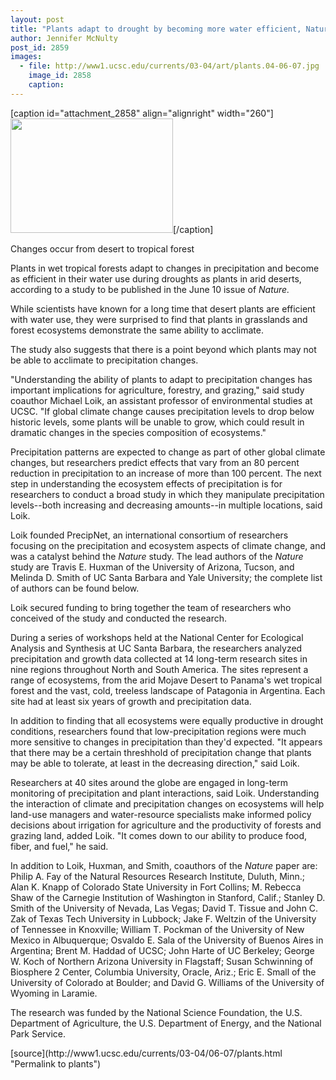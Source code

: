 ```yaml
---
layout: post
title: "Plants adapt to drought by becoming more water efficient, Nature study shows"
author: Jennifer McNulty
post_id: 2859
images:
  - file: http://www1.ucsc.edu/currents/03-04/art/plants.04-06-07.jpg
    image_id: 2858
    caption: 
---
```


[caption id="attachment_2858" align="alignright" width="260"]<a href="http://localhost/mysite/wp-content/uploads/2004/06/plants.04-06-07.jpg"><img class="size-full wp-image-2858" src="http://localhost/mysite/wp-content/uploads/2004/06/plants.04-06-07.jpg" alt="" width="260" height="183" /></a>[/caption]
<p class="sectionheadblack">
  Changes occur from desert to tropical forest
</p>
<p>
  Plants in wet tropical forests adapt to changes in precipitation and become as efficient in their water use during droughts as plants in arid deserts, according to a study to be published in the June 10 issue of <i>Nature.</i>
</p>
<p>
  While scientists have known for a long time that desert plants are efficient with water use, they were surprised to find that plants in grasslands and forest ecosystems demonstrate the same ability to acclimate.
</p>
<p>
  The study also suggests that there is a point beyond which plants may not be able to acclimate to precipitation changes.<br>
</p>
<p>
  "Understanding the ability of plants to adapt to precipitation changes has important implications for agriculture, forestry, and grazing," said study coauthor Michael Loik, an assistant professor of environmental studies at UCSC. "If global climate change causes precipitation levels to drop below historic levels, some plants will be unable to grow, which could result in dramatic changes in the species composition of ecosystems."<br>
</p>
<p>
  Precipitation patterns are expected to change as part of other global climate changes, but researchers predict effects that vary from an 80 percent reduction in precipitation to an increase of more than 100 percent. The next step in understanding the ecosystem effects of precipitation is for researchers to conduct a broad study in which they manipulate precipitation levels--both increasing and decreasing amounts--in multiple locations, said Loik.<br>
</p>
<p>
  Loik founded PrecipNet, an international consortium of researchers focusing on the precipitation and ecosystem aspects of climate change, and was a catalyst behind the <i>Nature</i> study. The lead authors of the <i>Nature</i> study are Travis E. Huxman of the University of Arizona, Tucson, and Melinda D. Smith of UC Santa Barbara and Yale University; the complete list of authors can be found below.
</p>
<p>
  Loik secured funding to bring together the team of researchers who conceived of the study and conducted the research.<br>
</p>
<p>
  During a series of workshops held at the National Center for Ecological Analysis and Synthesis at UC Santa Barbara, the researchers analyzed precipitation and growth data collected at 14 long-term research sites in nine regions throughout North and South America. The sites represent a range of ecosystems, from the arid Mojave Desert to Panama's wet tropical forest and the vast, cold, treeless landscape of Patagonia in Argentina. Each site had at least six years of growth and precipitation data.<br>
</p>
<p>
  In addition to finding that all ecosystems were equally productive in drought conditions, researchers found that low-precipitation regions were much more sensitive to changes in precipitation than they'd expected. "It appears that there may be a certain threshhold of precipitation change that plants may be able to tolerate, at least in the decreasing direction," said Loik.<br>
</p>
<p>
  Researchers at 40 sites around the globe are engaged in long-term monitoring of precipitation and plant interactions, said Loik. Understanding the interaction of climate and precipitation changes on ecosystems will help land-use managers and water-resource specialists make informed policy decisions about irrigation for agriculture and the productivity of forests and grazing land, added Loik. "It comes down to our ability to produce food, fiber, and fuel," he said.<br>
</p>
<p>
  In addition to Loik, Huxman, and Smith, coauthors of the <i>Nature</i> paper are:<br>
  Philip A. Fay of the Natural Resources Research Institute, Duluth, Minn.; Alan K. Knapp of Colorado State University in Fort Collins; M. Rebecca Shaw of the Carnegie Institution of Washington in Stanford, Calif.; Stanley D. Smith of the University of Nevada, Las Vegas; David T. Tissue and John C. Zak of Texas Tech University in Lubbock; Jake F. Weltzin of the University of Tennessee in Knoxville; William T. Pockman of the University of New Mexico in Albuquerque; Osvaldo E. Sala of the University of Buenos Aires in Argentina; Brent M. Haddad of UCSC; John Harte of UC Berkeley; George W. Koch of Northern Arizona University in Flagstaff; Susan Schwinning of Biosphere 2 Center, Columbia University, Oracle, Ariz.; Eric E. Small of the University of Colorado at Boulder; and David G. Williams of the University of Wyoming in Laramie.<br>
</p>
<p>
  The research was funded by the National Science Foundation, the U.S. Department of Agriculture, the U.S. Department of Energy, and the National Park Service.<br>
</p>
[source](http://www1.ucsc.edu/currents/03-04/06-07/plants.html "Permalink to plants")
